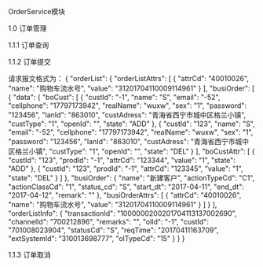 OrderService模块

1.0 订单管理

1.1.1 订单查询

1.1.2 订单提交

请求报文格式为：
{
    "orderList": {
        "orderListAttrs": [
            {
                "attrCd": "40010026",
                "name": "购物车流水号",
                "value": "31201704110009114961"
            }
        ],
        "busiOrder": [
            {
                "data": {
                    "boCust": [
                        {
                            "custId": "-1",
                            "name": "S",
                            "email": "-52",
                            "cellphone": "17797173942",
                            "realName": "wuxw",
                            "sex": "1",
                            "password": "123456",
                            "lanId": "863010",
                            "custAdress": "青海省西宁市城中区格兰小镇",
                            "custType": "1",
                            "openId": "",
                            "state": "ADD"
                        },
                        {
                            "custId": "123",
                            "name": "S",
                            "email": "-52",
                            "cellphone": "17797173942",
                            "realName": "wuxw",
                            "sex": "1",
                            "password": "123456",
                            "lanId": "863010",
                            "custAdress": "青海省西宁市城中区格兰小镇",
                            "custType": "1",
                            "openId": "",
                            "state": "DEL"
                        }
                    ],
                    "boCustAttr": [
                        {
                            "custId": "123",
                            "prodId": "-1",
                            "attrCd": "123344",
                            "value": "1",
                            "state": "ADD"
                        },
                        {
                            "custId": "123",
                            "prodId": "-1",
                            "attrCd": "123345",
                            "value": "1",
                            "state": "DEL"
                        }
                    ]
                },
                "busiOrder": {
                    "name": "新建客户",
                    "actionTypeCd": "C1",
                    "actionClassCd": "1",
                    "status_cd": "S",
                    "start_dt": "2017-04-11",
                    "end_dt": "2017-04-12",
                    "remark": ""
                },
                "busiOrderAttrs": [
                    {
                        "attrCd": "40010026",
                        "name": "购物车流水号",
                        "value": "31201704110009114961"
                    }
                ]
            }
        ],
        "orderListInfo": {
            "transactionId": "1000000200201704113137002690",
            "channelId": "700212896",
            "remarks": "",
            "olId": "-1",
            "custId": "701008023904",
            "statusCd": "S",
            "reqTime": "20170411163709",
            "extSystemId": "310013698777",
            "olTypeCd": "15"
        }
    }
}

1.1.3 订单取消